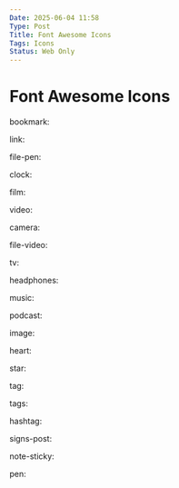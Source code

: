 ```yaml
---
Date: 2025-06-04 11:58
Type: Post
Title: Font Awesome Icons
Tags: Icons
Status: Web Only
---
```


# Font Awesome Icons

bookmark: <i class="fa-solid fa-bookmark"></i>

link: <i class="fa-solid fa-link"></i>

file-pen: <i class="fa-solid fa-file-pen"></i>

clock: <i class="fa-solid fa-clock"></i>

film: <i class="fa-solid fa-film"></i>

video: <i class="fa-solid fa-video"></i>

camera: <i class="fa-solid fa-camera"></i>

file-video: <i class="fa-solid fa-file-video"></i>

tv: <i class="fa-solid fa-tv"></i>

headphones: <i class="fa-solid fa-headphones"></i>

music: <i class="fa-solid fa-music"></i>

podcast: <i class="fa-solid fa-podcast"></i>

image: <i class="fa-solid fa-image"></i>

heart: <i class="fa-solid fa-heart"></i>

star: <i class="fa-solid fa-star"></i>

tag: <i class="fa-solid fa-tag"></i>

tags: <i class="fa-solid fa-tags"></i>

hashtag: <i class="fa-solid fa-hashtag"></i>

signs-post: <i class="fa-solid fa-signs-post"></i>

note-sticky: <i class="fa-solid fa-note-sticky"></i>

pen: <i class="fa-solid fa-pen"></i>
